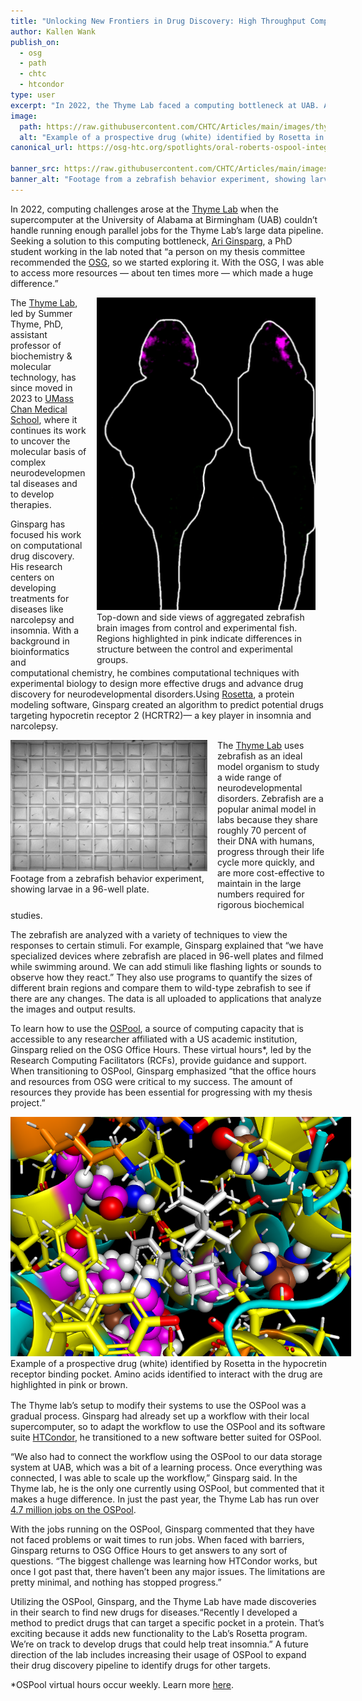 ```yaml
---
title: "Unlocking New Frontiers in Drug Discovery: High Throughput Computing in the Thyme Lab"
author: Kallen Wank
publish_on:
  - osg
  - path
  - chtc
  - htcondor
type: user
excerpt: "In 2022, the Thyme Lab faced a computing bottleneck at UAB. Ari Ginsparg, a PhD student, turned to the OSG, gaining access to ten times more resources, which significantly advanced their research."
image:
  path: https://raw.githubusercontent.com/CHTC/Articles/main/images/thyme/structures.png
  alt: "Example of a prospective drug (white) identified by Rosetta in the hypocretin receptor binding pocket. Amino acids identified to interact with the drug are highlighted in pink or brown."
canonical_url: https://osg-htc.org/spotlights/oral-roberts-ospool-integration.html

banner_src: https://raw.githubusercontent.com/CHTC/Articles/main/images/thyme/grid.png
banner_alt: "Footage from a zebrafish behavior experiment, showing larvae in a 96-well plate."
---
```


In 2022, computing challenges arose at the [Thyme Lab](https://www.umassmed.edu/thymelab/) when the supercomputer at the University of Alabama at Birmingham (UAB) couldn’t handle running enough parallel jobs for the Thyme Lab’s large data pipeline. Seeking a solution to this computing bottleneck, [Ari Ginsparg](https://www.umassmed.edu/bmb/culture/monthly-department-features/monthly-department-features-posts/2023/07/thyme-lab/), a PhD student working in the lab noted that “a person on my thesis committee recommended the [OSG](https://osg-htc.org/), so we started exploring it. With the OSG, I was able to access more resources — about ten times more — which made a huge difference.”

<figure style="float: right; margin: 0 1rem 0 1rem; width: 350px;">
 <img src='https://raw.githubusercontent.com/CHTC/Articles/main/images/thyme/fish.png' height="500" width="350" class="figure-img img-fluid rounded" alt="Erik in the wet lab">
 <figcaption>Top-down and side views of aggregated zebrafish brain images from control and experimental fish. Regions highlighted in pink indicate differences in structure between the control and experimental groups.</figcaption>
</figure>

The [Thyme Lab](https://www.umassmed.edu/thymelab/), led by Summer Thyme, PhD, assistant professor of biochemistry & molecular technology, has since moved in 2023 to [UMass Chan Medical School](https://www.umassmed.edu/), where it continues its work to uncover the molecular basis of complex neurodevelopmental diseases and to develop therapies.

Ginsparg has focused his work on computational drug discovery. His research centers on developing treatments for diseases like narcolepsy and insomnia. With a background in bioinformatics and computational chemistry, he combines computational techniques with experimental biology to design more effective drugs and advance drug discovery for neurodevelopmental disorders.Using [Rosetta](https://rosettacommons.org/software/), a protein modeling software, Ginsparg created an algorithm to predict potential drugs targeting hypocretin receptor 2 (HCRTR2)— a key player in insomnia and narcolepsy.

<figure style="float: left; margin: 0 1rem 1rem 0; width: 315px;">
<img src='https://raw.githubusercontent.com/CHTC/Articles/main/images/thyme/grid.png' height="210" width="315" class="figure-img img-fluid rounded" alt="Footage from a zebrafish behavior experiment, showing larvae in a 96-well plate.">
<figcaption>Footage from a zebrafish behavior experiment, showing larvae in a 96-well plate.</figcaption>
</figure>

The [Thyme Lab](https://www.umassmed.edu/thymelab/) uses zebrafish as an ideal model organism to study a wide range of neurodevelopmental disorders. Zebrafish are a popular animal model in labs because they share roughly 70 percent of their DNA with humans, progress through their life cycle more quickly, and are more cost-effective to maintain in the large numbers required for rigorous biochemical studies.

The zebrafish are analyzed with a variety of techniques to view the responses to certain stimuli. For example, Ginsparg explained that “we have specialized devices where zebrafish are placed in 96-well plates and filmed while swimming around. We can add stimuli like flashing lights or sounds to observe how they react.” They also use programs to quantify the sizes of different brain regions and compare them to wild-type zebrafish to see if there are any changes. The data is all uploaded to applications that analyze the images and output results.

To learn how to use the [OSPool](https://osg-htc.org/services/open_science_pool.html), a source of computing capacity that is accessible to any researcher affiliated with a US academic institution, Ginsparg relied on the OSG Office Hours. These virtual hours*, led by the Research Computing Facilitators (RCFs), provide guidance and support. When transitioning to OSPool, Ginsparg emphasized “that the office hours and resources from OSG were critical to my success. The amount of resources they provide has been essential for progressing with my thesis project.”

<figure style="float: left; margin: 0 1rem 1rem 0; width: 545px;">
<img src='https://raw.githubusercontent.com/CHTC/Articles/main/images/thyme/structures.png' height="383" width="545" class="figure-img img-fluid rounded" alt="Example of a prospective drug (white) identified by Rosetta in the hypocretin receptor binding pocket. Amino acids identified to interact with the drug are highlighted in pink or brown.">
<figcaption>Example of a prospective drug (white) identified by Rosetta in the hypocretin receptor binding pocket. Amino acids identified to interact with the drug are highlighted in pink or brown.</figcaption>
</figure>

The Thyme lab’s setup to modify their systems to use the OSPool was a gradual process. Ginsparg had already set up a workflow with their local supercomputer, so to adapt the workflow to use the OSPool and its software suite [HTCondor](https://htcondor.org/), he transitioned to a new software better suited for OSPool.

“We also had to connect the workflow using the OSPool to our data storage system at UAB, which was a bit of a learning process. Once everything was connected, I was able to scale up the workflow,” Ginsparg said. In the Thyme lab, he is the only one currently using OSPool, but commented that it makes a huge difference. In just the past year, the Thyme Lab has run over [4.7 million jobs on the OSPool](https://osg-htc.org/projects.html?project=UAB_Thyme).

With the jobs running on the OSPool, Ginsparg commented that they have not faced problems or wait times to run jobs. When faced with barriers, Ginsparg returns to OSG Office Hours to get answers to any sort of questions. “The biggest challenge was learning how HTCondor works, but once I got past that, there haven’t been any major issues. The limitations are pretty minimal, and nothing has stopped progress.”

Utilizing the OSPool, Ginsparg, and the Thyme Lab have made discoveries in their search to find new drugs for diseases.“Recently I developed a method to predict drugs that can target a specific pocket in a protein. That’s exciting because it adds new functionality to the Lab’s Rosetta program. We’re on track to develop drugs that could help treat insomnia.” A future direction of the lab includes increasing their usage of OSPool to expand their drug discovery pipeline to identify drugs for other targets.

*OSPool virtual hours occur weekly. Learn more [here](https://portal.osg-htc.org/documentation/support_and_training/support/getting-help-from-RCFs/).
